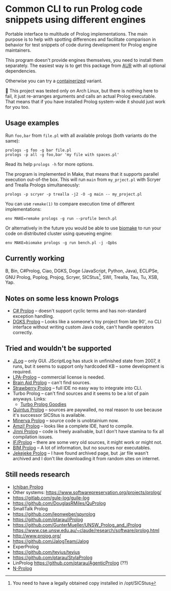 # Common CLI to run Prolog code snippets using different engines

Portable interface to multitude of Prolog implementations. The main purpose is
to help with spotting differences and facilitate comparison in behavior for
test snippets of code during development for Prolog engine maintainers.

This program doesn't provide engines themselves, you need to install them
separately. The easiest way is to get this package from [AUR][AUR] with all
optional dependencies.

Otherwise you can try a [containerized][Docker] variant.

🚧 This project was tested only on Arch Linux, but there is nothing here to fail,
it just re-arranges arguments and calls an actual Prolog executable. That means
that if you have installed Prolog system-wide it should just work for you too.

[AUR]: https://aur.archlinux.org/packages/prologs
[Docker]: https://github.com/hurufu/prolog-docker

## Usage examples

Run `foo,bar` from `file.pl` with all available prologs (both variants do the same):

    prologs -g foo -g bar file.pl
    prologs -p all -g foo,bar 'my file with spaces.pl'

Read its help `prologs -h` for more options.

The program is implemented in Make, that means that it supports parallel
execution out-of-the box. This will run `main` from `my_prject.pl` with Scryer
and Trealla Prologs simultaneously:

    prologs -p scryer -p trealla -j2 -O -g main -- my_project.pl

You can use `remake(1)` to compare execution time of different implementations:

    env MAKE=remake prologs -g run --profile bench.pl

Or alternatively in the future you would be able to use [biomake][biomake] to
run your code on distributed cluster using queueing engine:

    env MAKE=biomake prologs -g run bench.pl -j -Qpbs

[biomake]: https://github.com/evoldoers/biomake

## Currently working

B, Bin, C#Prolog, Ciao, DGKS, Doge (JavaScript, Python, Java), ECLiPSe, GNU Prolog, Poplog,
Projog, Scryer, SICStus[^1], SWI, Trealla, Tau, Tu, XSB, Yap.

## Notes on some less known Prologs

  * [C# Prolog][i] – doesn't support cyclic terms and has non-standard exception
    handling.
  * [DGKS Prolog][e] – Looks like a someone's toy project from late 90', no CLI
    interface without writing custom Java code, can't handle operators correctly.

## Tried and wouldn't be supported

  * [JLog][a] – only GUI. JScriptLog has stuck in unfinished state from 2007,
    it runs, but it seems to support only hardcoded KB – some development is
    required.
  * [LPA-Prolog][b] – commercial license is needed.
  * [Brain Aid Prolog][c] – can't find sources.
  * [Strawberry Prolog][d] – full IDE no easy way to integrate
    into CLI.
  * Turbo Prolog – can't find sources and it seems to be a lot of pain anyways.
    Links:
      * [Turbo Prolog Goodies][f]
  * [Quintus Prolog][g] – sources are paywalled, no real reason to use because
    it's successor SICStus is available.
  * [Minerva Prolog][h] – source code is unobtainium now.
  * [Amzi! Prolog][j] – looks like a complete IDE, hard to compile.
  * [Jinni Prolog][k] – code is freely availvable, but I don't have stamina to
    fix all compilation issues.
  * [IF/Prolog][l] – there are some very old sources, it might work or might not.
  * [BIM Prolog][m] – A lot of information, but no sources nor executables.
  * [Jekejeke Prolog][n] – I have found archived page, but .jar file wasn't
    archived and I don't like downloading it from random sites on internet.

## Still needs research

  * [Ichiban Prolog][o]
  * Other systems: https://www.softwarepreservation.org/projects/prolog/
  * https://gitlab.com/gule-log/guile-log
  * https://github.com/DouglasRMiles/QuProlog
  * SmallTalk Prolog
  * https://github.com/leonweber/spyrolog
  * https://github.com/ptarau/iProlog
  * https://github.com/GunterMueller/UNSW_Prolog_and_iProlog
    https://www.cse.unsw.edu.au/~claude/research/software/prolog.html
  * http://www.projog.org/
  * https://github.com/JalogTeam/Jalog
  * ExperProlog
  * https://github.com/teyjus/teyjus
  * https://github.com/ptarau/StylaProlog
  * LinProlog https://github.com/ptarau/AgenticProlog (??)
  * [N-Prolog](https://github.com/sasagawa888/nprolog)

[^1]: You need to have a legally obtained copy installed in /opt/SICStus

[a]: https://jlogic.sourceforge.net/ "JLog and JScriptLog sources"
[b]: https://www.lpa.co.uk/ind_pro.htm
[c]: http://www.fraber.de/bap/index.html
[d]: https://dobrev.com/
[e]: https://web.archive.org/web/20090724160647/http://geocities.com/SiliconValley/Campus/7816/
[f]: https://web.archive.org/web/20031203213809/http://perso.wanadoo.fr/colin.barker/tpro/tpro.htm
[g]: https://quintus.sics.se/
[h]: https://web.archive.org/web/20121105020447/http://www.ifcomputer.co.jp/MINERVA/Download/home_en.html
[i]: http://sourceforge.net/projects/cs-prolog/
[j]: http://www.amzi.com/AmziOpenSource/
[k]: https://github.com/heathmanb/JinniProlog
[l]: https://web.archive.org/web/20170717032834/http://www.ifcomputer.de/Products/Prolog/Download/home_de.html
[m]: https://people.cs.kuleuven.be/~Maurice.Bruynooghe/Prolog/Prolog.html
[n]: https://web.archive.org/web/20200223033605/http://www.jekejeke.ch/idatab/doclet/prod/en/docs/05_run/05_down.jsp
[o]: https://github.com/ichiban/prolog
